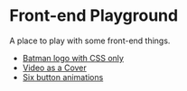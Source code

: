 # Front-end Playground

A place to play with some front-end things.

* [Batman logo with CSS only](https://codepen.io/Vedderlino/pen/xpewrm)
* [Video as a Cover](https://www.youtube.com/watch?v=hzfiDsHIZc8&feature=youtu.be)
* [Six button animations](https://codepen.io/Vedderlino/pen/JpYxXr)
